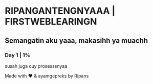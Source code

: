 <h1>RIPANGANTENGNYAAA | FIRSTWEBLEARINGN</h1>
<h2>Semangatin aku yaaa, makasihh ya muachh</h2>
<h3>Day 1 | 1%</h3>
<p>susah juga cuy prosesssnyaa</p>
<footer>
  <p id="gantengnya">Made with &hearts; & ayamgepreks by Ripans</p>
</footer>
